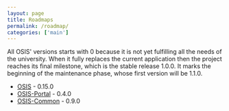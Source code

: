 ```yaml
---
layout: page
title: Roadmaps
permalink: /roadmap/
categories: ['main']
---
```


All OSIS' versions starts with 0 because it is not yet fulfilling all the needs
of the university. When it fully replaces the current application then the
project reaches its final milestone, which is the stable release 1.0.0. It marks
the beginning of the maintenance phase, whose first version will be 1.1.0.

- [OSIS](/osis/roadmap/osis/) - 0.15.0
- [OSIS-Portal](/osis/roadmap/osis_portal/) - 0.4.0
- [OSIS-Common](/osis/roadmap/osis_common/) - 0.9.0
